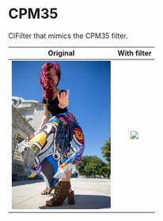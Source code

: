 # CPM35

CIFilter that mimics the CPM35 filter.

| Original                                    | With filter                                |
| :-----------------------------------------: | :----------------------------------------: |
| <img src="images/original.jpg" width="200"> | <img src="images/cpm35.png" width="200">   |